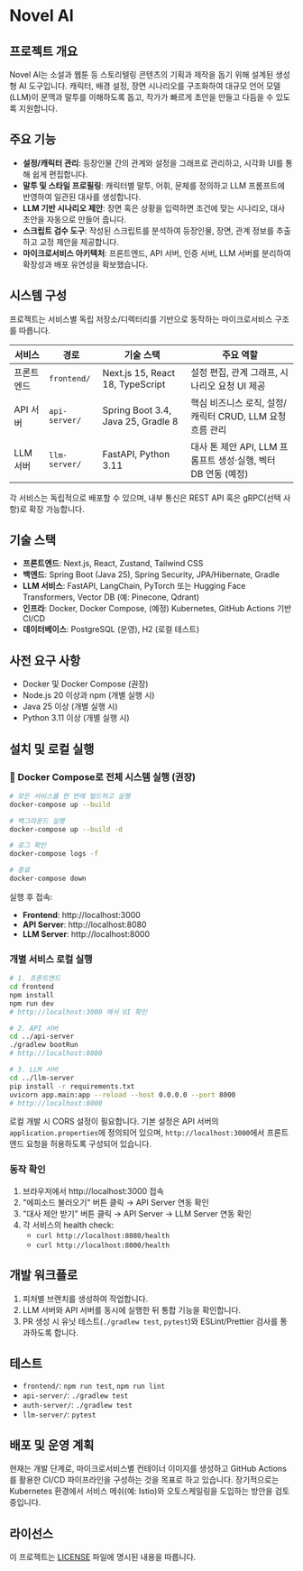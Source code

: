 # Novel AI

## 프로젝트 개요
Novel AI는 소설과 웹툰 등 스토리텔링 콘텐츠의 기획과 제작을 돕기 위해 설계된 생성형 AI 도구입니다. 캐릭터, 배경 설정, 장면 시나리오를 구조화하여 대규모 언어 모델(LLM)이 문맥과 말투를 이해하도록 돕고, 작가가 빠르게 초안을 만들고 다듬을 수 있도록 지원합니다.

## 주요 기능
- **설정/캐릭터 관리**: 등장인물 간의 관계와 설정을 그래프로 관리하고, 시각화 UI를 통해 쉽게 편집합니다.
- **말투 및 스타일 프로필링**: 캐릭터별 말투, 어휘, 문체를 정의하고 LLM 프롬프트에 반영하여 일관된 대사를 생성합니다.
- **LLM 기반 시나리오 제안**: 장면 혹은 상황을 입력하면 조건에 맞는 시나리오, 대사 초안을 자동으로 만들어 줍니다.
- **스크립트 검수 도구**: 작성된 스크립트를 분석하여 등장인물, 장면, 관계 정보를 추출하고 교정 제안을 제공합니다.
- **마이크로서비스 아키텍처**: 프론트엔드, API 서버, 인증 서버, LLM 서버를 분리하여 확장성과 배포 유연성을 확보했습니다.

## 시스템 구성
프로젝트는 서비스별 독립 저장소/디렉터리를 기반으로 동작하는 마이크로서비스 구조를 따릅니다.

| 서비스 | 경로 | 기술 스택 | 주요 역할 |
| --- | --- | --- | --- |
| 프론트엔드 | `frontend/` | Next.js 15, React 18, TypeScript | 설정 편집, 관계 그래프, 시나리오 요청 UI 제공 |
| API 서버 | `api-server/` | Spring Boot 3.4, Java 25, Gradle 8 | 핵심 비즈니스 로직, 설정/캐릭터 CRUD, LLM 요청 흐름 관리 |
| LLM 서버 | `llm-server/` | FastAPI, Python 3.11 | 대사 톤 제안 API, LLM 프롬프트 생성·실행, 벡터 DB 연동 (예정) |

각 서비스는 독립적으로 배포할 수 있으며, 내부 통신은 REST API 혹은 gRPC(선택 사항)로 확장 가능합니다.

## 기술 스택
- **프론트엔드**: Next.js, React, Zustand, Tailwind CSS
- **백엔드**: Spring Boot (Java 25), Spring Security, JPA/Hibernate, Gradle
- **LLM 서비스**: FastAPI, LangChain, PyTorch 또는 Hugging Face Transformers, Vector DB (예: Pinecone, Qdrant)
- **인프라**: Docker, Docker Compose, (예정) Kubernetes, GitHub Actions 기반 CI/CD
- **데이터베이스**: PostgreSQL (운영), H2 (로컬 테스트)

## 사전 요구 사항
- Docker 및 Docker Compose (권장)
- Node.js 20 이상과 npm (개별 실행 시)
- Java 25 이상 (개별 실행 시)
- Python 3.11 이상 (개별 실행 시)

## 설치 및 로컬 실행

### 🐳 Docker Compose로 전체 시스템 실행 (권장)
```bash
# 모든 서비스를 한 번에 빌드하고 실행
docker-compose up --build

# 백그라운드 실행
docker-compose up --build -d

# 로그 확인
docker-compose logs -f

# 종료
docker-compose down
```

실행 후 접속:
- **Frontend**: http://localhost:3000
- **API Server**: http://localhost:8080
- **LLM Server**: http://localhost:8000

### 개별 서비스 로컬 실행
```bash
# 1. 프론트엔드
cd frontend
npm install
npm run dev
# http://localhost:3000 에서 UI 확인

# 2. API 서버
cd ../api-server
./gradlew bootRun
# http://localhost:8080

# 3. LLM 서버
cd ../llm-server
pip install -r requirements.txt
uvicorn app.main:app --reload --host 0.0.0.0 --port 8000
# http://localhost:8000
```

로컬 개발 시 CORS 설정이 필요합니다. 기본 설정은 API 서버의 `application.properties`에 정의되어 있으며, `http://localhost:3000`에서 프론트엔드 요청을 허용하도록 구성되어 있습니다.

### 동작 확인
1. 브라우저에서 http://localhost:3000 접속
2. "에피소드 불러오기" 버튼 클릭 → API Server 연동 확인
3. "대사 제안 받기" 버튼 클릭 → API Server → LLM Server 연동 확인
4. 각 서비스의 health check:
   - `curl http://localhost:8080/health`
   - `curl http://localhost:8000/health`

## 개발 워크플로
1. 피처별 브랜치를 생성하여 작업합니다.
2. LLM 서버와 API 서버를 동시에 실행한 뒤 통합 기능을 확인합니다.
3. PR 생성 시 유닛 테스트(`./gradlew test`, `pytest`)와 ESLint/Prettier 검사를 통과하도록 합니다.

## 테스트
- `frontend/`: `npm run test`, `npm run lint`
- `api-server/`: `./gradlew test`
- `auth-server/`: `./gradlew test`
- `llm-server/`: `pytest`

## 배포 및 운영 계획
현재는 개발 단계로, 마이크로서비스별 컨테이너 이미지를 생성하고 GitHub Actions를 활용한 CI/CD 파이프라인을 구성하는 것을 목표로 하고 있습니다. 장기적으로는 Kubernetes 환경에서 서비스 메쉬(예: Istio)와 오토스케일링을 도입하는 방안을 검토 중입니다.

## 라이선스
이 프로젝트는 [LICENSE](LICENSE) 파일에 명시된 내용을 따릅니다.
